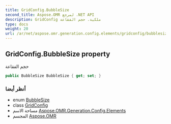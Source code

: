 ```yaml
---
title: GridConfig.BubbleSize
second_title: Aspose.OMR لمرجع .NET API
description: GridConfig ملكية. حجم الفقاعة
type: docs
weight: 20
url: /ar/net/aspose.omr.generation.config.elements/gridconfig/bubblesize/
---
```

## GridConfig.BubbleSize property

حجم الفقاعة

```csharp
public BubbleSize BubbleSize { get; set; }
```

### أنظر أيضا

* enum [BubbleSize](../../../aspose.omr.generation/bubblesize/)
* class [GridConfig](../)
* مساحة الاسم [Aspose.OMR.Generation.Config.Elements](../../gridconfig/)
* المجسم [Aspose.OMR](../../../)


